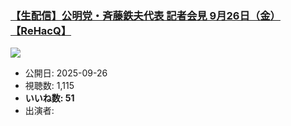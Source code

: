 ### [【生配信】公明党・斉藤鉄夫代表 記者会見 9月26日（金）【ReHacQ】](https://www.youtube.com/watch?v=cQVQfRUpG6U)
[![](https://img.youtube.com/vi/cQVQfRUpG6U/sddefault.jpg)](https://www.youtube.com/watch?v=cQVQfRUpG6U)
-   公開日: 2025-09-26
-   視聴数: 1,115
-   **いいね数: 51**
-   出演者: 
